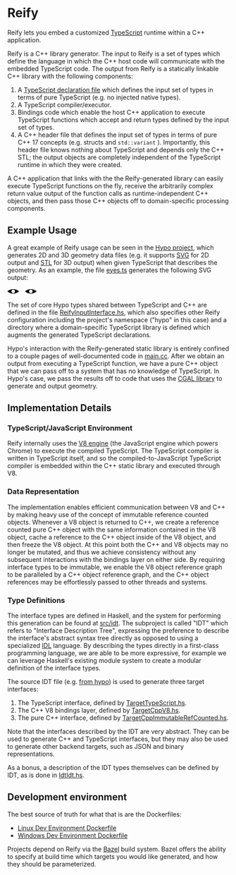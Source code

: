 # Reify

Reify lets you embed a customized [TypeScript](https://www.typescriptlang.org/) runtime within a C++ application.

Reify is a C++ library generator. The input to Reify is a set of types which define the language in which the C++ host code will communicate with the embedded TypeScript code. The output from Reify is a statically linkable C++ library with the following components:

 1. A [TypeScript declaration file](https://www.typescriptlang.org/docs/handbook/declaration-files/introduction.html) which defines the input set of types in terms of pure TypeScript (e.g. no injected native types).
 1. A TypeScript compiler/executor.
 1. Bindings code which enable the host C++ application to execute TypeScript functions which accept and return types defined by the input set of types.
 1. A C++ header file that defines the input set of types in terms of pure C++ 17 concepts (e.g. structs and `std::variant` ).  Importantly, this header file knows nothing about TypeScript and depends only the C++ STL; the output objects are completely independent of the TypeScript runtime in which they were created.

A C++ application that links with the the Reify-generated library can easily execute TypeScript functions on the fly, receive the arbitrarily complex return
value output of the function calls as runtime-independent C++ objects, and then pass those C++ objects off to domain-specific processing components.

## Example Usage

A great example of Reify usage can be seen in the [Hypo project](https://github.com/aabtop/reify/tree/master/projects/hypo), which generates 2D and 3D geometry data files (e.g. it supports [SVG](https://en.wikipedia.org/wiki/Scalable_Vector_Graphics) for 2D output and [STL](https://en.wikipedia.org/wiki/STL_(file_format)) for 3D output) when given TypeScript that describes the geometry. As an example, the file [eyes.ts](./projects/hypo/src/playground_workspace/example_scripts/eyes.ts) generates the following SVG output:

![Output of eyes.ts](./projects/hypo/readme_assets/eyes.svg)

The set of core Hypo types shared between TypeScript and C++ are defined in the file [ReifyInputInterface.hs](./projects/hypo/src/interface/ReifyInputInterface.hs), which also specifies other Reify configuration including the project's namespace ("hypo" in this case) and a directory where a domain-specific TypeScript library is defined which augments the generated TypeScript declarations.

Hypo's interaction with the Reify-generated static library is entirely confined to a couple pages of well-documented code in [main.cc](./projects/hypo/src/main.cc). After we obtain an output from executing a TypeScript function, we have a pure C++ object that we can pass off to a system that has no knowledge of TypeScript.  In Hypo's case, we pass the results off to code that uses the [CGAL library](https://www.cgal.org/) to generate and output geometry.

## Implementation Details

### TypeScript/JavaScript Environment

Reify internally uses the [V8 engine](https://v8.dev/) (the JavaScript engine which powers Chrome) to execute the compiled TypeScript.  The TypeScript compiler is written in TypeScript itself, and so the compiled-to-JavaScript TypeScript compiler is embedded within the C++ static library and executed through V8.

### Data Representation

The implementation enables efficient communication between V8 and C++ by making heavy use of the concept of immutable reference counted objects.  Whenever a V8 object is returned to C++, we create a reference counted pure C++ object with the same information contained in the V8 object, cache a reference to the C++ object inside of the V8 object, and then freeze the V8 object.  At this point both the C++ and V8 objects may no longer be mutated, and thus we achieve consistency without any subsequent interactions with the bindings layer on either side.  By requiring interface types to be immutable, we enable the V8 object reference graph to be paralleled by a C++ object reference graph, and the C++ object references may be effortlessly passed to other threads and systems.

### Type Definitions

The interface types are defined in Haskell, and the system for performing this
generation can be found at [src/idt](src/idt). The
subproject is called "IDT" which refers to "Interface Description Tree", expressing the preference to describe the interface's abstract syntax tree directly as opposed to using a specialized [IDL](https://en.wikipedia.org/wiki/Interface_description_language) language.  By describing the types directly in a first-class programming language, we are able to be more expressive, for example we can leverage Haskell's existing module system to create a modular definition of the interface types.

The source IDT file (e.g. [from hypo](./projects/hypo/src/interface/ReifyInputInterface.hs)) is used to generate three target interfaces:

1. The TypeScript interface, defined by [TargetTypeScript.hs](src/idt/targets/typescript/TargetTypeScript.hs).
1. The C++ V8 bindings layer, defined by [TargetCppV8.hs](src/idt/targets/typescript_cpp_v8/TargetCppV8.hs).
1. The pure C++ interface, defined by [TargetCppImmutableRefCounted.hs](src/idt/targets/pure_cpp/TargetCppImmutableRefCounted.hs).

Note that the interfaces described by the IDT are very abstract.  They can be used to generate C++ and TypeScript interfaces, but they may also be used to generate other backend targets, such as JSON and binary representations.

As a bonus, a description of the IDT types themselves can be defined by IDT, as is done in [IdtIdt.hs](src/idt/src/IdtIdt.hs).

## Development environment

The best source of truth for what that is are the Dockerfiles:

 * [Linux Dev Environment Dockerfile](/dockerdev/linux/Dockerfile)
 * [Windows Dev Environment Dockerfile](/dockerdev/windows/Dockerfile)

Projects depend on Reify via the [Bazel](https://bazel.build/) build system. Bazel offers the ability
to specify at build time which targets you would like generated, and how they
should be parameterized.
